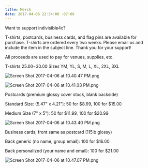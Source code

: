 ```yaml
---
title: Merch
date: 2017-04-06 22:34:00 -07:00
---
```


Want to support indivisible4c?

T-shirts, postcards, business cards, and flag pins are available for purchase. T-shirts are ordered every two weeks. Please email us and include the item in the subject line. Thank you for your support!

All proceeds are used to pay for venues, supplies, etc.

T-shirts $25.00-$30.00   Sizes YM, YL, S, M, L, XL, 2XL, 3XL

![Screen Shot 2017-04-06 at 10.40.47 PM.png](/uploads/Screen%20Shot%202017-04-06%20at%2010.40.47%20PM.png)

![Screen Shot 2017-04-06 at 10.41.03 PM.png](/uploads/Screen%20Shot%202017-04-06%20at%2010.41.03%20PM.png)

Postcards  (premium glossy cover stock, blank backside)

Standard Size: (5.47" x 4.21"): 50 for $8.99, 100 for $15.00

Medium Size (7" x 5"): 50 for $11.99, 100 for $20.99

![Screen Shot 2017-04-06 at 10.43.40 PM.png](/uploads/Screen%20Shot%202017-04-06%20at%2010.43.40%20PM.png)

Business cards, front same as postcard (115lb glossy)

Back generic (no name, group email): 100 for $16.00 

Back personalized (your name and email): 100 for $21.00

![Screen Shot 2017-04-06 at 10.47.07 PM.png](/uploads/Screen%20Shot%202017-04-06%20at%2010.47.07%20PM.png)